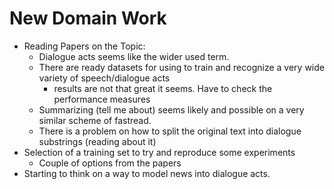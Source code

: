 # New Domain Work

* Reading Papers on the Topic:
  - Dialogue acts seems like the wider used term.
  - There are ready datasets for using to train and recognize a very wide variety of speech/dialogue acts
     * results are not that great it seems. Have to check the performance measures
  - Summarizing (tell me about) seems likely and possible on a very similar scheme of fastread.
  - There is a problem on how to split the original text into dialogue substrings (reading about it)
* Selection of a training set to try and reproduce some experiments
  - Couple of options from the papers
* Starting to think on a way to model news into dialogue acts.

